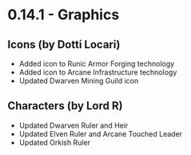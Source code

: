 # 0.14.1 - Graphics

## Icons (by Dotti Locari)
- Added icon to Runic Armor Forging technology
- Added icon to Arcane Infrastructure technology
- Updated Dwarven Mining Guild icon

## Characters (by Lord R)
- Updated Dwarven Ruler and Heir
- Updated Elven Ruler and Arcane Touched Leader
- Updated Orkish Ruler